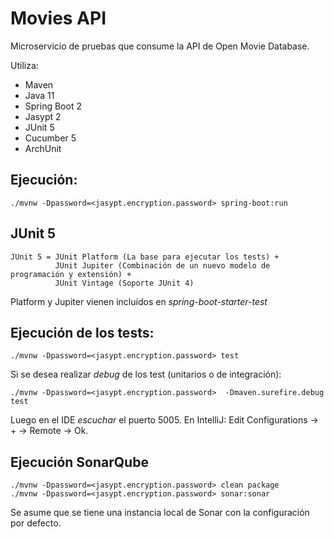 # Movies API

Microservicio de pruebas que consume la API de Open Movie Database.

Utiliza:
* Maven
* Java 11
* Spring Boot 2
* Jasypt 2
* JUnit 5
* Cucumber 5
* ArchUnit

## Ejecución:

`./mvnw -Dpassword=<jasypt.encryption.password> spring-boot:run`



## JUnit 5

```
JUnit 5 = JUnit Platform (La base para ejecutar los tests) +
          JUnit Jupiter (Combinación de un nuevo modelo de programación y extensión) +
          JUnit Vintage (Soporte JUnit 4)
```          
Platform y Jupiter vienen incluídos en *spring-boot-starter-test*

## Ejecución de los tests:
 
`./mvnw -Dpassword=<jasypt.encryption.password> test`
 
Si se desea realizar *debug* de los test (unitarios o de integración):

`./mvnw -Dpassword=<jasypt.encryption.password>  -Dmaven.surefire.debug test`

Luego en el IDE *escuchar* el puerto 5005. En IntelliJ: Edit Configurations -> + -> Remote -> Ok.

## Ejecución SonarQube

```
./mvnw -Dpassword=<jasypt.encryption.password> clean package
./mvnw -Dpassword=<jasypt.encryption.password> sonar:sonar
```

Se asume que se tiene una instancia local de Sonar con la configuración por defecto.